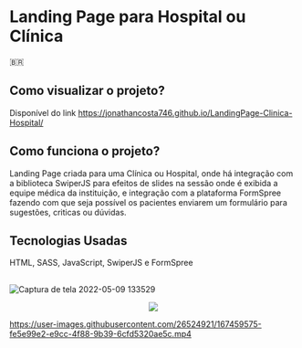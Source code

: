 
# Landing Page para Hospital ou Clínica

🇧🇷
## Como visualizar o projeto?
Disponível do link https://jonathancosta746.github.io/LandingPage-Clinica-Hospital/

## Como funciona o projeto?
Landing Page criada para uma Clínica ou Hospital, onde há integração com a biblioteca SwiperJS para efeitos de slides na sessão onde é exibida a equipe médica da instituição, e integração com a plataforma FormSpree fazendo com que seja possível os pacientes enviarem um formulário para sugestões, criticas ou dúvidas.

## Tecnologias Usadas
HTML, SASS, JavaScript, SwiperJS e FormSpree


##

![Captura de tela 2022-05-09 133529](https://user-images.githubusercontent.com/26524921/167458724-cd32a1ee-0909-42bb-b3d5-49a2a5afc1f2.png)



<p align="center">
  <img src="https://user-images.githubusercontent.com/26524921/167459736-e8784f23-b516-4df5-8bab-1730d911fa27.png">
</p>

https://user-images.githubusercontent.com/26524921/167459575-fe5e99e2-e9cc-4f88-9b39-6cfd5320ae5c.mp4




